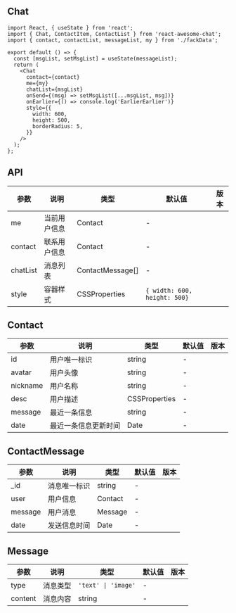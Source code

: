 <!--
 * @Description: your description
 * @Module: module.name
 * @Author: Draco
 * @Email: Draco.coder@gmail.com
 * @Github: https://github.com/draco-china
 * @Date: 2021-06-26 00:57:45
 * @LastEditTime: 2021-06-26 01:18:39
-->

## Chat

```tsx
import React, { useState } from 'react';
import { Chat, ContactItem, ContactList } from 'react-awesome-chat';
import { contact, contactList, messageList, my } from './fackData';

export default () => {
  const [msgList, setMsgList] = useState(messageList);
  return (
    <Chat
      contact={contact}
      me={my}
      chatList={msgList}
      onSend={(msg) => setMsgList([...msgList, msg])}
      onEarlier={() => console.log('EarlierEarlier')}
      style={{
        width: 600,
        height: 500,
        borderRadius: 5,
      }}
    />
  );
};
```

## API

| 参数     | 说明         | 类型             | 默认值                       | 版本 |
| -------- | ------------ | ---------------- | ---------------------------- | ---- |
| me       | 当前用户信息 | Contact          | -                            |      |
| contact  | 联系用户信息 | Contact          | -                            |      |
| chatList | 消息列表     | ContactMessage[] | -                            |      |
| style    | 容器样式     | CSSProperties    | `{ width: 600, height: 500}` |      |

## Contact

| 参数     | 说明                 | 类型          | 默认值 | 版本 |
| -------- | -------------------- | ------------- | ------ | ---- |
| id       | 用户唯一标识         | string        | -      |      |
| avatar   | 用户头像             | string        | -      |      |
| nickname | 用户名称             | string        | -      |      |
| desc     | 用户描述             | CSSProperties | -      |      |
| message  | 最近一条信息         | string        | -      |      |
| date     | 最近一条信息更新时间 | Date          | -      |      |

## ContactMessage

| 参数    | 说明         | 类型    | 默认值 | 版本 |
| ------- | ------------ | ------- | ------ | ---- |
| \_id    | 消息唯一标识 | string  | -      |      |
| user    | 用户信息     | Contact | -      |      |
| message | 用户消息     | Message | -      |      |
| date    | 发送信息时间 | Date    | -      |      |

## Message

| 参数    | 说明     | 类型                | 默认值 | 版本 |
| ------- | -------- | ------------------- | ------ | ---- |
| type    | 消息类型 | `'text' \| 'image'` | -      |      |
| content | 消息内容 | string              | -      |      |
